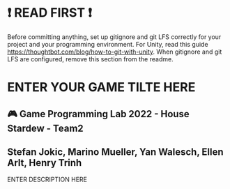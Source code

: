 
# :exclamation: READ FIRST :exclamation:
Before committing anything, set up gitignore and git LFS correctly for your project and your programming environment. For Unity, read this guide https://thoughtbot.com/blog/how-to-git-with-unity. When gitignore and git LFS are configured, remove this section from the readme.

# ENTER YOUR GAME TILTE HERE
## :video_game: Game Programming Lab 2022 - House Stardew - Team2
## Stefan Jokic, Marino Mueller, Yan Walesch, Ellen Arlt, Henry Trinh

ENTER DESCRIPTION HERE
